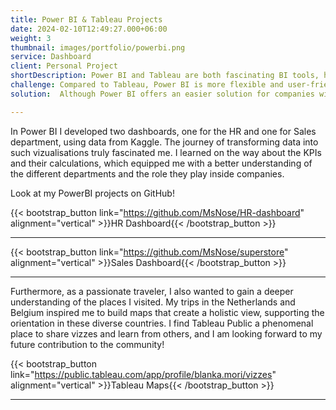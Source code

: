 ```yaml
---
title: Power BI & Tableau Projects
date: 2024-02-10T12:49:27.000+06:00
weight: 3
thumbnail: images/portfolio/powerbi.png
service: Dashboard 
client: Personal Project
shortDescription: Power BI and Tableau are both fascinating BI tools, however both have their advantages and disadvantages that everyone needs to experience.
challenge: Compared to Tableau, Power BI is more flexible and user-friendly, which gives a quicker intro to users. However, this comes along with a naturally more flexible structure, which needs previous planning and careful thoughts. 
solution:  Although Power BI offers an easier solution for companies within the Microsoft ecosystem, Tableau is a better choice for handling and combining large datasets, as well as for leveraging complex analytics and visualizations.

---
```


In Power BI I developed two dashboards, one for the HR and one for Sales department, using data from Kaggle. The journey of transforming data into such vizualisations truly fascinated me. I learned on the way about the KPIs and their calculations, which equipped me with a better understanding of the different departments and the role they play inside companies.

Look at my PowerBI projects on GitHub!  

  
{{< bootstrap_button link="https://github.com/MsNose/HR-dashboard" alignment="vertical" >}}HR Dashboard{{< /bootstrap_button >}}   

--- 

{{< bootstrap_button link="https://github.com/MsNose/superstore" alignment="vertical" >}}Sales Dashboard{{< /bootstrap_button >}}

---

Furthermore, as a passionate traveler, I also wanted to gain a deeper understanding of the places I visited. My trips in the Netherlands and Belgium inspired me to build maps that create a holistic view, supporting the orientation in these diverse countries. I find Tableau Public a phenomenal place to share vizzes and learn from others, and I am looking forward to my future contribution to the community!

{{< bootstrap_button link="https://public.tableau.com/app/profile/blanka.mori/vizzes" alignment="vertical" >}}Tableau Maps{{< /bootstrap_button >}}

---------





